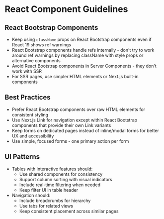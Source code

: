 # React Component Guidelines

## React Bootstrap Components

- Keep using `className` props on React Bootstrap components even if React 19 shows ref warnings
- React Bootstrap components handle refs internally - don't try to work around ref warnings by replacing className with style props or alternative components
- Avoid React Bootstrap components in Server Components - they don't work with SSR
- For SSR pages, use simpler HTML elements or Next.js built-in components

## Best Practices

- Prefer React Bootstrap components over raw HTML elements for consistent styling
- Use Next.js Link for navigation except within React Bootstrap components that provide their own Link variants
- Keep forms on dedicated pages instead of inline/modal forms for better UX and accessibility
- Use simple, focused forms - one primary action per form

## UI Patterns

- Tables with interactive features should:
  - Use shared components for consistency
  - Support column sorting with visual indicators
  - Include real-time filtering when needed
  - Keep filter UI in table header
- Navigation should:
  - Include breadcrumbs for hierarchy
  - Use tabs for related views
  - Keep consistent placement across similar pages

